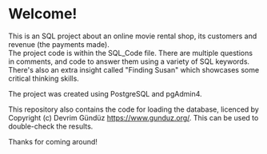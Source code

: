# Welcome!

This is an SQL project about an online movie rental shop, its customers and revenue (the payments made).\
The project code is within the SQL_Code file. There are multiple questions in comments, and code to answer them using a variety of SQL keywords. There's also an extra insight called "Finding Susan" which showcases some critical thinking skills.

The project was created using PostgreSQL and pgAdmin4.

This repository also contains the code for loading the database, licenced by Copyright (c) Devrim Gündüz <https://www.gunduz.org/>. This can be used to double-check the results.

Thanks for coming around!
